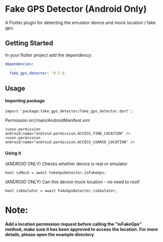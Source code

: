 # Fake GPS Detector (Android Only)

A Flutter plugin for detecting the emulator device and mock location / fake gps.


## Getting Started

In your flutter project add the dependency:

```yml
dependencies:
  ...
  fake_gps_detector: ^0.5.0
```


## Usage
#### Importing package
```
import 'package:fake_gps_detector/fake_gps_detector.dart';
```

Permission src/main/AndroidManifest.xml
```
<uses-permission android:name="android.permission.ACCESS_FINE_LOCATION" />
<uses-permission android:name="android.permission.ACCESS_COARSE_LOCATION" />
```
#### Using it
(ANDROID ONLY) Checks whether device is real or emulator
```
bool isMock = await FakeGpsDetector.isFakeGps;
```
(ANDROID ONLY) Can this device mock location - no need to root!
```
bool isEmulator = await FakeGpsDetector.isEmulator;
```

# Note:
#### Add a location permission request before calling the "isFakeGps" method, make sure it has been approved to access the location. For more details, please open the example directory
